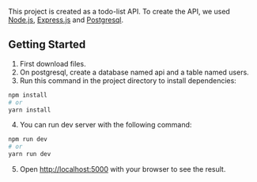 This project is created as a todo-list API. To create the API, we used [Node.js](https://nodejs.org/en), [Express.js](https://github.com/expressjs/express) and [Postgresql](https://node-postgres.com/).

## Getting Started

1. First download files.
2. On postgresql, create a database named api and a table named users.
3. Run this command in the project directory to install dependencies:

```bash
npm install
# or
yarn install
```

4. You can run dev server with the following command:

```bash
npm run dev
# or
yarn run dev
```

5. Open [http://localhost:5000](http://localhost:5000) with your browser to see the result.
